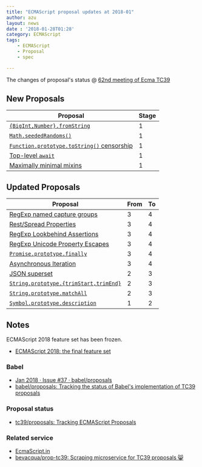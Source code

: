 ```yaml
---
title: "ECMAScript proposal updates at 2018-01"
author: azu
layout: news
date : '2018-01-28T01:28'
category: ECMAScript
tags:
    - ECMAScript
    - Proposal
    - spec

---
```



The changes of proposal's status @ [62nd meeting of Ecma TC39](https://github.com/tc39/agendas/blob/master/2018/01.md "62nd meeting of Ecma TC39")


## New Proposals

| Proposal                                                                                                                 | Stage |
| ------------------------------------------------------------------------------------------------------------------------ | ----- |
| [`{BigInt,Number}.fromString`](https://github.com/mathiasbynens/proposal-number-fromstring)                              | 1     |
| [`Math.seededRandoms()`](https://github.com/tabatkins/js-seeded-random)                                                  | 1     |
| [`Function.prototype.toString()` censorship](https://github.com/domenic/proposal-function-prototype-tostring-censorship) | 1     |
| [Top-level `await`](https://github.com/MylesBorins/proposal-top-level-await)                                             | 1     |
| [Maximally minimal mixins](https://github.com/justinfagnani/proposal-mixins)                                             | 1     |

## Updated Proposals

| Proposal                                                                                                   | From  | To    |
| ---------------------------------------------------------------------------------------------------------- | ----- | ----- |
| [RegExp named capture groups](https://github.com/tc39/proposal-regexp-named-groups)                        | 3     | 4     |
| [Rest/Spread Properties](https://github.com/tc39/proposal-object-rest-spread)                              | 3     | 4     |
| [RegExp Lookbehind Assertions](https://github.com/tc39/proposal-regexp-lookbehind)                         | 3     | 4     |
| [RegExp Unicode Property Escapes](https://github.com/tc39/proposal-regexp-unicode-property-escapes)        | 3     | 4     |
| [`Promise.prototype.finally`](https://github.com/tc39/proposal-promise-finally)                            | 3     | 4     |
| [Asynchronous Iteration](https://github.com/tc39/proposal-async-iteration)                                 | 3     | 4     |
| [JSON superset](https://github.com/tc39/proposal-json-superset)                                            | 2     | 3     |
| [`String.prototype.{trimStart,trimEnd}`](https://github.com/sebmarkbage/ecmascript-string-left-right-trim) | 2     | 3     |
| [`String.prototype.matchAll`](https://github.com/tc39/String.prototype.matchAll)                           | 2     | 3     |
| [`Symbol.prototype.description`](https://github.com/tc39/proposal-Symbol-description)                      | 1     | 2     |

## Notes

ECMAScript 2018 feature set has been frozen.

- [ECMAScript 2018: the final feature set](http://2ality.com/2017/02/ecmascript-2018.html "ECMAScript 2018: the final feature set")

### Babel

- [Jan 2018 · Issue #37 · babel/proposals](https://github.com/babel/proposals/issues/37 "Jan 2018 · Issue #37 · babel/proposals")
- [babel/proposals: Tracking the status of Babel's implementation of TC39 proposals](https://github.com/babel/proposals "babel/proposals: Tracking the status of Babel&#39;s implementation of TC39 proposals")

### Proposal status

- [tc39/proposals: Tracking ECMAScript Proposals](https://github.com/tc39/proposals "tc39/proposals: Tracking ECMAScript Proposals")

### Related service

- [EcmaScript.in](http://ecmascript.in/)
- [bevacqua/prop-tc39: Scraping microservice for TC39 proposals 😸](https://github.com/bevacqua/prop-tc39 "bevacqua/prop-tc39: Scraping microservice for TC39 proposals 😸")
